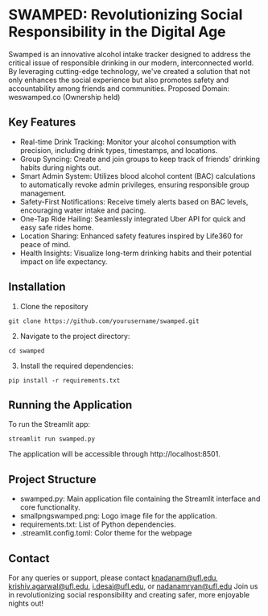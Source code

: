 # SWAMPED: Revolutionizing Social Responsibility in the Digital Age
Swamped is an innovative alcohol intake tracker designed to address the critical issue of responsible drinking in our modern, interconnected world. By leveraging cutting-edge technology, we've created a solution that not only enhances the social experience but also promotes safety and accountability among friends and communities.
Proposed Domain: weswamped.co (Ownership held)
## Key Features
- Real-time Drink Tracking: Monitor your alcohol consumption with precision, including drink types, timestamps, and locations.
- Group Syncing: Create and join groups to keep track of friends' drinking habits during nights out.
- Smart Admin System: Utilizes blood alcohol content (BAC) calculations to automatically revoke admin privileges, ensuring responsible group management.
- Safety-First Notifications: Receive timely alerts based on BAC levels, encouraging water intake and pacing.
- One-Tap Ride Hailing: Seamlessly integrated Uber API for quick and easy safe rides home.
- Location Sharing: Enhanced safety features inspired by Life360 for peace of mind.
- Health Insights: Visualize long-term drinking habits and their potential impact on life expectancy.
## Installation
1. Clone the repository
```
git clone https://github.com/yourusername/swamped.git
```
2. Navigate to the project directory:
```
cd swamped
```
3. Install the required dependencies:
```
pip install -r requirements.txt
```

## Running the Application
To run the Streamlit app:
```
streamlit run swamped.py
```
The application will be accessible through http://localhost:8501.

## Project Structure
- swamped.py: Main application file containing the Streamlit interface and core functionality.
- smallpngswamped.png: Logo image file for the application.
- requirements.txt: List of Python dependencies.
- .streamlit.config.toml: Color theme for the webpage

## Contact 
For any queries or support, please contact knadanam@ufl.edu, krishiv.agarwal@ufl.edu, i.desai@ufl.edu, or nadanamryan@ufl.edu
Join us in revolutionizing social responsibility and creating safer, more enjoyable nights out!
